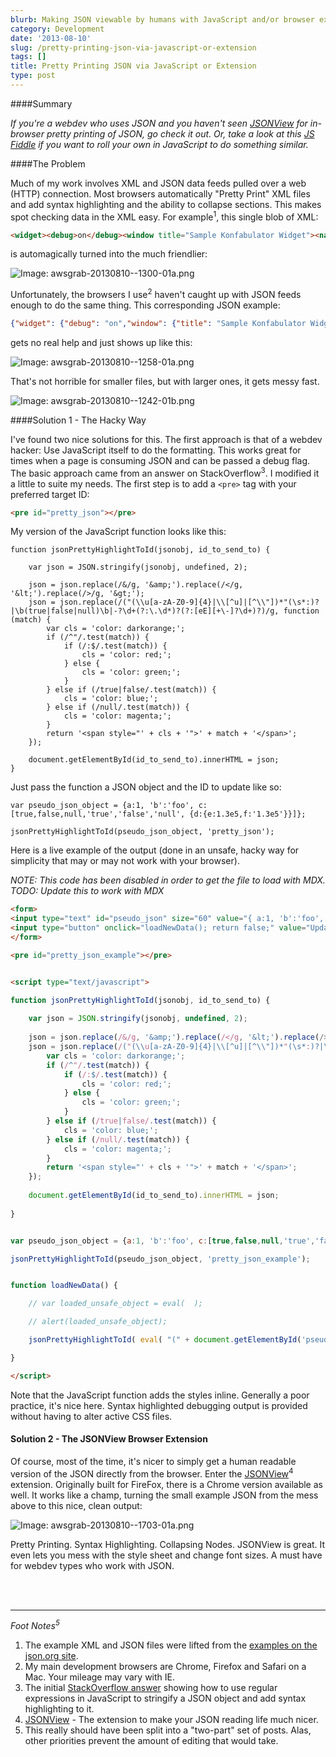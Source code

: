 ```yaml
---
blurb: Making JSON viewable by humans with JavaScript and/or browser extensions.
category: Development
date: '2013-08-10'
slug: /pretty-printing-json-via-javascript-or-extension
tags: []
title: Pretty Printing JSON via JavaScript or Extension
type: post
---
```



####Summary

*If you're a webdev who uses JSON and you haven't seen [JSONView](http://jsonview.com/) for in-browser pretty printing of JSON, go check it out. Or, take a look at this [JS Fiddle](http://jsfiddle.net/alanwsmith/EwT4E/) if you want to roll your own in JavaScript to do something similar.*

####The Problem

Much of my work involves XML and JSON data feeds pulled over a web (HTTP) connection. Most browsers automatically "Pretty Print" XML files and add syntax highlighting and the ability to collapse sections. This makes spot checking data in the XML easy. For example<sup>1</sup>, this single blob of XML:


```html
<widget><debug>on</debug><window title="Sample Konfabulator Widget"><name>main_window</name><width>500</width><height>500</height></window><image src="Images/Sun.png" name="sun1"><hOffset>250</hOffset><vOffset>250</vOffset><alignment>center</alignment></image><text data="Click Here" size="36" style="bold"><name>text1</name><hOffset>250</hOffset><vOffset>100</vOffset><alignment>center</alignment><onMouseUp>sun1.opacity = (sun1.opacity / 100) * 90;</onMouseUp></text></widget>
```


is automagically turned into the much friendlier:

![Image: awsgrab-20130810--1300-01a.png](/awsgrab-20130810--1300-01a.png)

Unfortunately, the browsers I use<sup>2</sup> haven't caught up with JSON feeds enough to do the same thing. This corresponding JSON example:

```json
{"widget": {"debug": "on","window": {"title": "Sample Konfabulator Widget","name": "main_window","width": 500,"height": 500},"image": { "src": "Images/Sun.png","name": "sun1","hOffset": 250,"vOffset": 250,"alignment": "center"},"text": {"data": "Click Here","size": 36,"style": "bold","name": "text1","hOffset": 250,"vOffset": 100,"alignment": "center","onMouseUp": "sun1.opacity = (sun1.opacity / 100) * 90;"}}}
```

gets no real help and just shows up like this:

![Image: awsgrab-20130810--1258-01a.png](/awsgrab-20130810--1258-01a.png)

That's not horrible for smaller files, but with larger ones, it gets messy fast.

![Image: awsgrab-20130810--1242-01b.png](/awsgrab-20130810--1242-01b.png)

####Solution 1 - The Hacky Way

I've found two nice solutions for this. The first approach is that of a webdev hacker: Use JavaScript itself to do the formatting. This works great for times when a page is consuming JSON and can be passed a debug flag. The basic approach came from an answer on StackOverflow<sup>3</sup>. I modified it a little to suite my needs. The first step is to add a `<pre>` tag with your preferred target ID:

```html
<pre id="pretty_json"></pre>
```

My version of the JavaScript function looks like this:

```javascript{numberLines: true}
function jsonPrettyHighlightToId(jsonobj, id_to_send_to) {
    
    var json = JSON.stringify(jsonobj, undefined, 2);
    
    json = json.replace(/&/g, '&amp;').replace(/</g, '&lt;').replace(/>/g, '&gt;');
    json = json.replace(/("(\\u[a-zA-Z0-9]{4}|\\[^u]|[^\\"])*"(\s*:)?|\b(true|false|null)\b|-?\d+(?:\.\d*)?(?:[eE][+\-]?\d+)?)/g, function (match) {
        var cls = 'color: darkorange;';
        if (/^"/.test(match)) {
            if (/:$/.test(match)) {
                cls = 'color: red;';
            } else {
                cls = 'color: green;';
            }
        } else if (/true|false/.test(match)) {
            cls = 'color: blue;';
        } else if (/null/.test(match)) {
            cls = 'color: magenta;';
        }
        return '<span style="' + cls + '">' + match + '</span>';
    });
    
    document.getElementById(id_to_send_to).innerHTML = json;
}
```


Just pass the function a JSON object and the ID to update like so:


```javascript{numberLines: true}
var pseudo_json_object = {a:1, 'b':'foo', c:[true,false,null,'true','false','null', {d:{e:1.3e5,f:'1.3e5'}}]};

jsonPrettyHighlightToId(pseudo_json_object, 'pretty_json');
```

Here is a live example of the output (done in an unsafe, hacky way for simplicity that may or may not work with your browser).

*NOTE: This code has been disabled in order to get the file to load with MDX. TODO: Update this to work with MDX*

```html
<form>
<input type="text" id="pseudo_json" size="60" value="{ a:1, 'b':'foo', c:[true,false,null,'true','false','null', {d:{e:1.3e5,f:'1.3e5'} } ] } " />
<input type="button" onclick="loadNewData(); return false;" value="Update" />
</form>

<pre id="pretty_json_example"></pre>


<script type="text/javascript">

function jsonPrettyHighlightToId(jsonobj, id_to_send_to) {
    
    var json = JSON.stringify(jsonobj, undefined, 2);
    
    json = json.replace(/&/g, '&amp;').replace(/</g, '&lt;').replace(/>/g, '&gt;');
    json = json.replace(/("(\\u[a-zA-Z0-9]{4}|\\[^u]|[^\\"])*"(\s*:)?|\b(true|false|null)\b|-?\d+(?:\.\d*)?(?:[eE][+\-]?\d+)?)/g, function (match) {
        var cls = 'color: darkorange;';
        if (/^"/.test(match)) {
            if (/:$/.test(match)) {
                cls = 'color: red;';
            } else {
                cls = 'color: green;';
            }
        } else if (/true|false/.test(match)) {
            cls = 'color: blue;';
        } else if (/null/.test(match)) {
            cls = 'color: magenta;';
        }
        return '<span style="' + cls + '">' + match + '</span>';
    });
    
    document.getElementById(id_to_send_to).innerHTML = json;
    
}


var pseudo_json_object = {a:1, 'b':'foo', c:[true,false,null,'true','false','null', {d:{e:1.3e5,f:'1.3e5'}}]};

jsonPrettyHighlightToId(pseudo_json_object, 'pretty_json_example');


function loadNewData() {

	// var loaded_unsafe_object = eval(  );

	// alert(loaded_unsafe_object);

	jsonPrettyHighlightToId( eval( "(" + document.getElementById('pseudo_json').value + ")" ), 'pretty_json_example');

}

</script>
```



Note that the JavaScript function adds the styles inline. Generally a poor practice, it's nice here. Syntax highlighted debugging output is provided without having to alter active CSS files.


#### Solution 2 - The JSONView Browser Extension

Of course, most of the time, it's nicer to simply get a human readable version of the JSON directly from the browser. Enter the [JSONView](http://jsonview.com/)<sup>4</sup>  extension. Originally built for FireFox, there is a Chrome version available as well. It works like a champ, turning the small example JSON from the mess above to this nice, clean output:

![Image: awsgrab-20130810--1703-01a.png](/awsgrab-20130810--1703-01a.png) 

Pretty Printing. Syntax Highlighting. Collapsing Nodes. JSONView is great. It even lets you mess with the style sheet and change font sizes. A must have for webdev types who work with JSON.


<br /><br />

---


*Foot Notes<sup>5</sup>*

1. The example XML and JSON files were lifted from the [examples on the json.org site](http://json.org/example.html).
2. My main development browsers are Chrome, Firefox and Safari on a Mac. Your mileage may vary with IE.
3. The initial [StackOverflow answer](http://stackoverflow.com/questions/4810841/json-pretty-print-using-javascript/7220510#7220510) showing how to use regular expressions in JavaScript to stringify a JSON object and add syntax highlighting to it. 
4. [JSONView](http://jsonview.com/) - The extension to make your JSON reading life much nicer. 
5. This really should have been split into a "two-part" set of posts. Alas, other priorities prevent the amount of editing that would take.